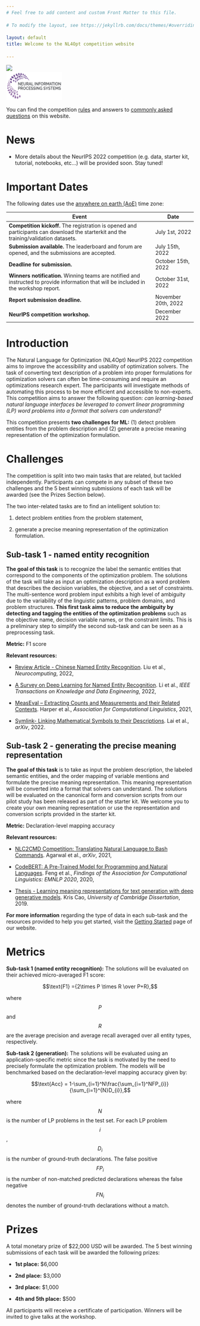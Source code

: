 ```yaml
---
# Feel free to add content and custom Front Matter to this file.

# To modify the layout, see https://jekyllrb.com/docs/themes/#overriding-theme-defaults

layout: default
title: Welcome to the NL4Opt competition website

---
```


<script src="https://polyfill.io/v3/polyfill.min.js?features=es6"></script>

<script id="MathJax-script" async src="https://cdn.jsdelivr.net/npm/mathjax@3/es5/tex-mml-chtml.js"></script>

<div class="page-title">
    <div class="title"> <img class="nips-logo" src="figures/nl4optlogo.png" height="75"></div>
        <a href="https://nips.cc/Conferences/2022/">
        <img class="nips-logo" src="figures/NeurIPS_logo.svg" width="150" height="75">
        </a>
</div>

You can find the competition [rules](https://nl4opt.github.io/rules/) and answers to [commonly asked questions](https://nl4opt.github.io/faq/) on this website.

# News

* More details about the NeurIPS 2022 competition (e.g. data, starter kit, tutorial, notebooks, etc...) will be provided soon. Stay tuned!

# Important Dates

The following dates use the [anywhere on earth (AoE)](https://www.timeanddate.com/time/zones/aoe) time zone:

| Event                                                                                                                                    | Date                |
| ---------------------------------------------------------------------------------------------------------------------------------------- | ------------------- |
| **Competition kickoff.** The registration is opened and participants can download the starterkit and the training/validation datasets.   | July 1st, 2022      |
| **Submission available.** The leaderboard and forum are opened, and the submissions are accepted.                                        | July 15th, 2022     |
| **Deadline for submission.**                                                                                                             | October 15th, 2022  |
| **Winners notification.** Winning teams are notified and instructed to provide information that will be included in the workshop report. | October 31st, 2022  |
| **Report submission deadline.**                                                                                                          | November 20th, 2022 |
| **NeurIPS competition workshop.**                                                                                                        | December 2022       |

# Introduction

The Natural Language for Optimization (NL4Opt) NeurIPS 2022 competition aims to improve the accessibility and usability of optimization solvers. The task of converting text description of a problem into proper formulations for optimization solvers can often be time-consuming and require an optimizations research expert. The participants will investigate methods of automating this process to be more efficient and accessible to non-experts. This competition aims to answer the following question: *can learning-based natural language interfaces be leveraged to convert linear programming (LP) word problems into a format that solvers can understand?*

This competition presents **two challenges for ML:** (1) detect problem entities from the problem description and (2) generate a precise meaning representation of the optimization formulation.

# Challenges

The competition is split into two main tasks that are related, but tackled independently. Participants can compete in any subset of these two challenges and the 5 best winning submissions of each task will be awarded (see the Prizes Section below).

The two inter-related tasks are to find an intelligent solution to:

1. detect problem entities from the problem statement,

2. generate a precise meaning representation of the optimization formulation.

## Sub-task 1 - named entity recognition

**The goal of this task** is to recognize the label the semantic entities that correspond to the components of the optimization problem. The solutions of the task will take as input an optimization description as a word problem that describes the decision variables, the objective, and a set of constraints. The multi-sentence word problem input exhibits a high level of ambiguity due to the variability of the linguistic patterns, problem domains, and problem structures. **This first task aims to reduce the ambiguity by detecting and tagging the entities of the optimization problems** such as the objective name, decision variable names, or the constraint limits. This is a preliminary step to simplify the second sub-task and can be seen as a preprocessing task.

**Metric:** F1 score

**Relevant resources:**

- [Review Article - Chinese Named Entity Recognition](https://doi.org/10.1016/j.neucom.2021.10.101 "Persistent link using digital object identifier"). Liu et al., *Neurocomputing*, 2022,

- [A Survey on Deep Learning for Named Entity Recognition](https://doi.ieeecomputersociety.org/10.1109/TKDE.2020.2981314). Li et al., *IEEE Transactions on Knowledge and Data Engineering*, 2022,

- [MeasEval – Extracting Counts and Measurements and their Related Contexts](http://dx.doi.org/10.18653/v1/2021.semeval-1.38). Harper et al., *Association for Computational Linguistics*, 2021,

- [Symlink- Linking Mathematical Symbols to their Descriptions](https://arxiv.org/abs/2202.09695). Lai et al., *arXiv*, 2022.

## Sub-task 2 - generating the precise meaning representation

**The goal of this task** is to take as input the problem description, the labeled semantic entities, and the order mapping of variable mentions and formulate the precise meaning representation. This meaning representation will be converted into a format that solvers can understand. The solutions will be evaluated on the canonical form and conversion scripts from our pilot study has been released as part of the starter kit. We welcome you to create your own meaning representation or use the representation and conversion scripts provided in the starter kit.

**Metric:** Declaration-level mapping accuracy

**Relevant resources:**

- [NLC2CMD Competition: Translating Natural Language to Bash Commands](https://arxiv.org/abs/2103.02523). Agarwal et al., *arXiv*, 2021,

- [CodeBERT: A Pre-Trained Model for Programming and Natural Languages](https://aclanthology.org/2020.findings-emnlp.139). Feng et al., *Findings of the Association for Computational Linguistics: EMNLP 2020*, 2020,

- [Thesis - Learning meaning representations for text generation with deep generative models](https://www.repository.cam.ac.uk/handle/1810/305297). Kris Cao, *University of Cambridge Dissertation*, 2019.

**For more information** regarding the type of data in each sub-task and the resources provided to help you get started, visit the [Getting Started](https://nl4opt.github.io/getttingstarted/) page of our website.

# Metrics

**Sub-task 1 (named entity recognition):** The solutions will be evaluated on their achieved micro-averaged F1 score:

$$\text{F1} ={2\times P \times R \over P+R},$$

where $$P$$ and $$R$$ are the average precision and average recall averaged over all entity types, respectively.

**Sub-task 2 (generation):** The solutions will be evaluated using an application-specific metric since the task is motivated by the need to precisely formulate the optimization problem. The models will be benchmarked based on the declaration-level mapping accuracy given by:

$$\text{Acc} = 1-\sum_{i=1}^N\frac{\sum_{i=1}^NFP_{i}}{\sum_{i=1}^{N}D_{i}},$$

where $$N$$ is the number of LP problems in the test set. For each LP problem $$i$$, $$D_{i}$$ is the number of ground-truth declarations. The false positive $$FP_{i}$$ is the number of non-matched predicted declarations whereas the false negative $$FN_{i}$$ denotes the number of ground-truth declarations without a match.

# Prizes

A total monetary prize of $22,000 USD will be awarded. The 5 best winning submissions of each task will be awarded the following prizes:

- **1st place:** $6,000

- **2nd place:** $3,000

- **3rd place:** $1,000

- **4th and 5th place:** $500

All participants will receive a certificate of participation. Winners will be invited to give talks at the workshop.

